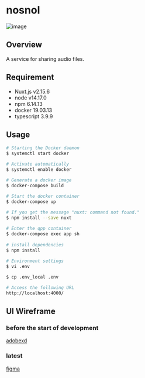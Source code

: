 # nosnol

![image](https://user-images.githubusercontent.com/49152949/141650271-3e7cc3a2-3443-4f7c-9129-fbd907e97531.png)

## Overview
A service for sharing audio files.

## Requirement
- Nuxt.js v2.15.6
- node v14.17.0
- npm 6.14.13
- docker 19.03.13
- typescript 3.9.9

## Usage
```bash
# Starting the Docker daemon
$ systemctl start docker

# Activate automatically
$ systemctl enable docker

# Generate a docker image
$ docker-compose build

# Start the docker container
$ docker-compose up
​
# If you get the message "nuxt: command not found."
$ npm install --save nuxt

# Enter the qpp container
$ docker-compose exec app sh
​
# install dependencies
$ npm install
​
# Environment settings
$ vi .env

$ cp .env_local .env

# Access the following URL
http://localhost:4000/
```
## UI Wireframe
### before the start of development
[adobexd](https://xd.adobe.com/view/8558decb-1b1a-4a45-8f98-4cc82483ab27-d00b/grid)

### latest
[figma](https://www.figma.com/file/DOeKHbpoZ7eco5HBVYhmHX/Nosnol?node-id=0%3A1)


